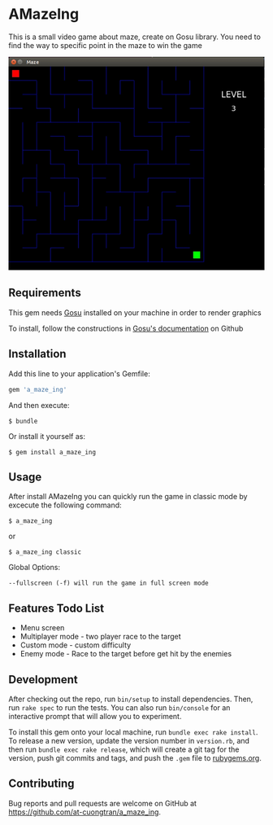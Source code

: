 # AMazeIng

This is a small video game about maze, create on Gosu library. You need to find the way to specific point in the maze to win the game

![](./images/cover.jpg?raw=true)

## Requirements

This gem needs [Gosu](https://www.libgosu.org/) installed on your machine in order to render graphics

To install, follow the constructions in [Gosu's documentation](https://github.com/gosu/gosu/wiki) on Github

## Installation

Add this line to your application's Gemfile:

```ruby
gem 'a_maze_ing'
```

And then execute:

    $ bundle

Or install it yourself as:

    $ gem install a_maze_ing

## Usage

After install AMazeIng you can quickly run the game in classic mode by excecute the following command:

    $ a_maze_ing

or

    $ a_maze_ing classic

Global Options: 

    --fullscreen (-f) will run the game in full screen mode

## Features Todo List

* Menu screen
* Multiplayer mode - two player race to the target
* Custom mode - custom difficulty
* Enemy mode - Race to the target before get hit by the enemies

## Development

After checking out the repo, run `bin/setup` to install dependencies. Then, run `rake spec` to run the tests. You can also run `bin/console` for an interactive prompt that will allow you to experiment.

To install this gem onto your local machine, run `bundle exec rake install`. To release a new version, update the version number in `version.rb`, and then run `bundle exec rake release`, which will create a git tag for the version, push git commits and tags, and push the `.gem` file to [rubygems.org](https://rubygems.org).

## Contributing

Bug reports and pull requests are welcome on GitHub at https://github.com/at-cuongtran/a_maze_ing.
